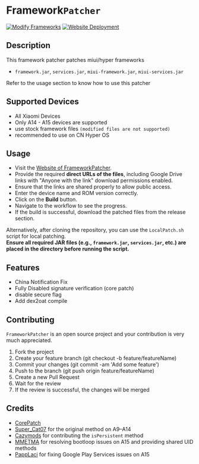 # Framework`Patcher`
[![Modify Frameworks](https://github.com/Jefino9488/FrameworkPatcher/actions/workflows/patcher.yml/badge.svg)](https://github.com/Jefino9488/FrameworkPatcher/actions/workflows/patcher.yml) [![Website Deployment](https://github.com/Jefino9488/FrameworkPatcher/actions/workflows/deploy.yml/badge.svg)](https://github.com/Jefino9488/FrameworkPatcher/actions/workflows/deploy.yml)
## Description

This framework patcher patches miui/hyper frameworks 

 - `framework.jar`, `services.jar`, `miui-framework.jar`, `miui-services.jar `

Refer to the usage section to know how to use this patcher

## Supported Devices

 - All Xiaomi Devices
 - Only A14 - A15 devices are supported
 - use stock framework files `(modified files are not supported)`
 - recommended to use on CN Hyper OS

## Usage

- Visit the [Website of FrameworkPatcher](https://jefino9488.github.io/FrameworkPatcher/).  
- Provide the required **direct URLs of the files**, including Google Drive links with "Anyone with the link" download permissions enabled.  
- Ensure that the links are shared properly to allow public access.  
- Enter the device name and ROM version correctly.  
- Click on the **Build** button.  
- Navigate to the workflow to see the progress.  
- If the build is successful, download the patched files from the release section.

Alternatively, after cloning the repository, you can use the `LocalPatch.sh` script for local patching.  
**Ensure all required JAR files (e.g., `framework.jar`, `services.jar`, etc.) are placed in the directory before running the script.**

## Features

 - China Notification Fix
 - Fully Disabled signature verification (core patch)
 - disable secure flag
 - Add dex2oat compile

## Contributing

`FrameworkPatcher` is an open source project and your contribution is very much appreciated.
1. Fork the project
2. Create your feature branch (git checkout -b feature/featureName)
3. Commit your changes (git commit -am 'Add some feature')
4. Push to the branch (git push origin feature/featureName)
5. Create a new Pull Request
6. Wait for the review
7. If the review is successful, the changes will be merged

## Credits

- [CorePatch](https://github.com/LSPosed/CorePatch)  
- [Super_Cat07](https://t.me/Super_Cat07) for the original method on A9–A14
- [Cazymods](https://t.me/not_aric) for contributing the `isPersistent` method
- [MMETMA](https://t.me/MMETMA2) for resolving bootloop issues on A15 and providing shared UID methods
- [PappLaci](https://t.me/PappLaci) for fixing Google Play Services issues on A15
